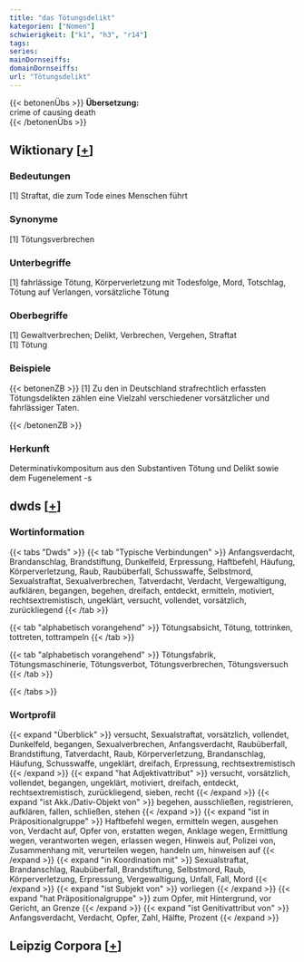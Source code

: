 ```yaml
---
title: "das Tötungsdelikt"
kategorien: ["Nomen"]
schwierigkeit: ["k1", "h3", "r14"]
tags:
series:
mainDornseiffs:
domainDornseiffs:
url: "Tötungsdelikt"
---
```


{{< betonenÜbs >}}
**Übersetzung:**  
crime of causing death  
{{< /betonenÜbs >}}

## Wiktionary [[+](https://de.wiktionary.org/wiki/Tötungsdelikt)]

### Bedeutungen
[1] Straftat, die zum Tode eines Menschen führt  

### Synonyme
[1] Tötungsverbrechen  

### Unterbegriffe
[1] fahrlässige Tötung, Körperverletzung mit Todesfolge, Mord, Totschlag, Tötung auf Verlangen, vorsätzliche Tötung  

### Oberbegriffe
[1] Gewaltverbrechen; Delikt, Verbrechen, Vergehen, Straftat  
[1] Tötung  

### Beispiele
{{< betonenZB >}}
[1] Zu den in Deutschland strafrechtlich erfassten Tötungsdelikten zählen eine Vielzahl verschiedener vorsätzlicher und fahrlässiger Taten.  

{{< /betonenZB >}}
### Herkunft
Determinativkompositum aus den Substantiven Tötung und Delikt sowie dem Fugenelement -s  



## dwds [[+](https://www.dwds.de/wb/Tötungsdelikt)]

### Wortinformation
{{< tabs "Dwds" >}}
{{< tab "Typische Verbindungen" >}}
Anfangsverdacht, Brandanschlag, Brandstiftung, Dunkelfeld, Erpressung, Haftbefehl, Häufung, Körperverletzung, Raub, Raubüberfall, Schusswaffe, Selbstmord, Sexualstraftat, Sexualverbrechen, Tatverdacht, Verdacht, Vergewaltigung, aufklären, begangen, begehen, dreifach, entdeckt, ermitteln, motiviert, rechtsextremistisch, ungeklärt, versucht, vollendet, vorsätzlich, zurückliegend
{{< /tab >}}

{{< tab "alphabetisch vorangehend" >}}
Tötungsabsicht, Tötung, tottrinken, tottreten, tottrampeln
{{< /tab >}}

{{< tab "alphabetisch vorangehend" >}}
Tötungsfabrik, Tötungsmaschinerie, Tötungsverbot, Tötungsverbrechen, Tötungsversuch
{{< /tab >}}

{{< /tabs >}}

### Wortprofil
{{< expand "Überblick" >}} versucht, Sexualstraftat, vorsätzlich, vollendet, Dunkelfeld, begangen, Sexualverbrechen, Anfangsverdacht, Raubüberfall, Brandstiftung, Tatverdacht, Raub, Körperverletzung, Brandanschlag, Häufung, Schusswaffe, ungeklärt, dreifach, Erpressung, rechtsextremistisch {{< /expand >}}
{{< expand "hat Adjektivattribut" >}} versucht, vorsätzlich, vollendet, begangen, ungeklärt, motiviert, dreifach, entdeckt, rechtsextremistisch, zurückliegend, sieben, recht {{< /expand >}}
{{< expand "ist Akk./Dativ-Objekt von" >}} begehen, ausschließen, registrieren, aufklären, fallen, schließen, stehen {{< /expand >}}
{{< expand "ist in Präpositionalgruppe" >}} Haftbefehl wegen, ermitteln wegen, ausgehen von, Verdacht auf, Opfer von, erstatten wegen, Anklage wegen, Ermittlung wegen, verantworten wegen, erlassen wegen, Hinweis auf, Polizei von, Zusammenhang mit, verurteilen wegen, handeln um, hinweisen auf {{< /expand >}}
{{< expand "in Koordination mit" >}} Sexualstraftat, Brandanschlag, Raubüberfall, Brandstiftung, Selbstmord, Raub, Körperverletzung, Erpressung, Vergewaltigung, Unfall, Fall, Mord {{< /expand >}}
{{< expand "ist Subjekt von" >}} vorliegen {{< /expand >}}
{{< expand "hat Präpositionalgruppe" >}} zum Opfer, mit Hintergrund, vor Gericht, an Grenze {{< /expand >}}
{{< expand "ist Genitivattribut von" >}} Anfangsverdacht, Verdacht, Opfer, Zahl, Hälfte, Prozent {{< /expand >}}

## Leipzig Corpora [[+](https://corpora.uni-leipzig.de/en/res?word=Tötungsdelikt&corpusId=deu_newscrawl-public_2018)]

